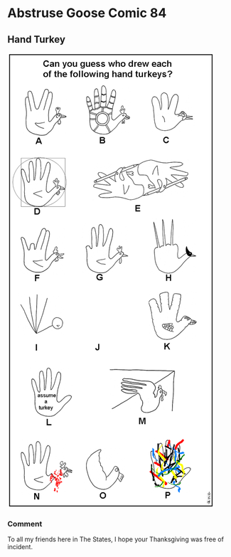 # Abstruse Goose Comic 84
## Hand Turkey

![image](hand_turkey.png)
### Comment
To all my friends here in The States, I hope your Thanksgiving was free of incident.
